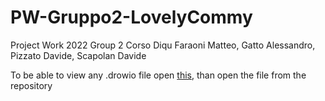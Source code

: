 # PW-Gruppo2-LovelyCommy
Project Work 2022 Group 2 Corso Diqu
Faraoni Matteo, Gatto Alessandro, Pizzato Davide, Scapolan Davide

To be able to view any .drowio file open [this](draw.io), than open the file from the repository
